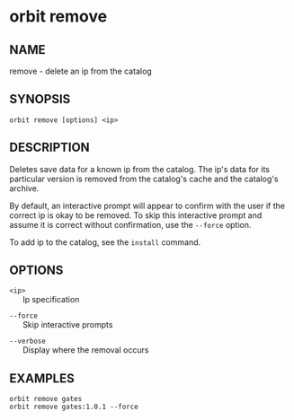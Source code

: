 # __orbit remove__

## __NAME__

remove - delete an ip from the catalog

## __SYNOPSIS__

```
orbit remove [options] <ip>
```

## __DESCRIPTION__

Deletes save data for a known ip from the catalog. The ip's data for its
particular version is removed from the catalog's cache and the catalog's
archive.

By default, an interactive prompt will appear to confirm with the user if the 
correct ip is okay to be removed. To skip this interactive prompt and assume
it is correct without confirmation, use the `--force` option.

To add ip to the catalog, see the `install` command.

## __OPTIONS__

`<ip>`  
      Ip specification

`--force`  
      Skip interactive prompts

`--verbose`  
      Display where the removal occurs

## __EXAMPLES__

```
orbit remove gates
orbit remove gates:1.0.1 --force
```

